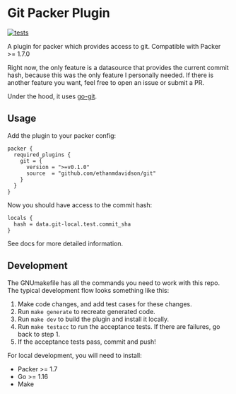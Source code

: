 # Git Packer Plugin

[![tests](https://github.com/ethanmdavidson/packer-plugin-git/actions/workflows/run-tests.yml/badge.svg)](https://github.com/ethanmdavidson/packer-plugin-git/actions/workflows/run-tests.yml)

A plugin for packer which provides access to git. Compatible with Packer >= 1.7.0

Right now, the only feature is a datasource that provides the current commit hash, because
this was the only feature I personally needed. If there is another feature
you want, feel free to open an issue or submit a PR.

Under the hood, it uses [go-git](https://github.com/go-git/go-git).

## Usage

Add the plugin to your packer config:
```hcl
packer {
  required_plugins {
    git = {
      version = ">=v0.1.0"
      source  = "github.com/ethanmdavidson/git"
    }
  }
}
```

Now you should have access to the commit hash:
```hcl
locals {
  hash = data.git-local.test.commit_sha
}
```

See docs for more detailed information.

## Development

The GNUmakefile has all the commands you need to work with this repo. 
The typical development flow looks something like this:

1) Make code changes, and add test cases for these changes.
2) Run `make generate` to recreate generated code.
2) Run `make dev` to build the plugin and install it locally.
3) Run `make testacc` to run the acceptance tests. If there are failures, go back to step 1.
4) If the acceptance tests pass, commit and push!

For local development, you will need to install:
- Packer >= 1.7
- Go >= 1.16
- Make
